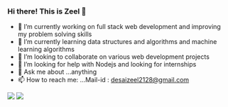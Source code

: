### Hi there! This is Zeel 👋

- 🔭 I’m currently working on full stack web development and improving my problem solving skills
- 🌱 I’m currently learning data structures and algorithms and machine learning algorithms
- 👯 I’m looking to collaborate on various web development projects
- 🤔 I’m looking for help with Nodejs and looking for internships
- 💬 Ask me about ...anything
- 📫 How to reach me: ...Mail-id : desaizeel2128@gmail.com

<img src="https://github-readme-stats.vercel.app/api?username=zeel2104&&show_icons=true&title_color=ffffff&icon_color=bb2acf&text_color=daf7dc&bg_color=151515">
<img src="https://github-readme-stats.vercel.app/api/top-langs/?username=zeel2104&theme=dark&hide_langs_below=1">
